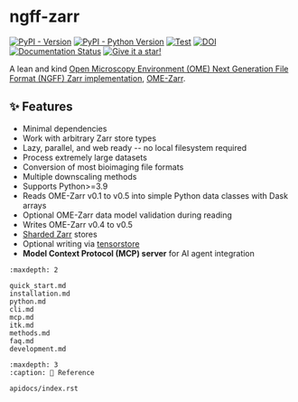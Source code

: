 # ngff-zarr

[![PyPI - Version](https://img.shields.io/pypi/v/ngff-zarr.svg)](https://pypi.org/project/ngff-zarr)
[![PyPI - Python Version](https://img.shields.io/pypi/pyversions/ngff-zarr.svg)](https://pypi.org/project/ngff-zarr)
[![Test](https://github.com/thewtex/ngff-zarr/actions/workflows/pixi-test.yml/badge.svg)](https://github.com/thewtex/ngff-zarr/actions/workflows/pixi-test.yml)
[![DOI](https://zenodo.org/badge/541840158.svg)](https://zenodo.org/badge/latestdoi/541840158)
[![Documentation Status](https://readthedocs.org/projects/ngff-zarr/badge/?version=latest)](https://ngff-zarr.readthedocs.io/en/latest/?badge=latest)
[![Give it a star!](https://img.shields.io/github/stars/thewtex/ngff-zarr?style=social)](https://github.com/thewtex/ngff-zarr)

A lean and kind
[Open Microscopy Environment (OME) Next Generation File Format (NGFF) Zarr implementation](https://ngff.openmicroscopy.org/latest/),
[OME-Zarr](https://link.springer.com/article/10.1007/s00418-023-02209-1).

## ✨ Features

- Minimal dependencies
- Work with arbitrary Zarr store types
- Lazy, parallel, and web ready -- no local filesystem required
- Process extremely large datasets
- Conversion of most bioimaging file formats
- Multiple downscaling methods
- Supports Python>=3.9
- Reads OME-Zarr v0.1 to v0.5 into simple Python data classes with Dask arrays
- Optional OME-Zarr data model validation during reading
- Writes OME-Zarr v0.4 to v0.5
- [Sharded Zarr] stores
- Optional writing via [tensorstore]
- **Model Context Protocol (MCP) server** for AI agent integration

```{toctree}
:maxdepth: 2

quick_start.md
installation.md
python.md
cli.md
mcp.md
itk.md
methods.md
faq.md
development.md
```

```{toctree}
:maxdepth: 3
:caption: 📖 Reference

apidocs/index.rst
```

[Sharded Zarr]: https://zarr.dev/zeps/accepted/ZEP0002.html
[tensorstore]: https://google.github.io/tensorstore/
